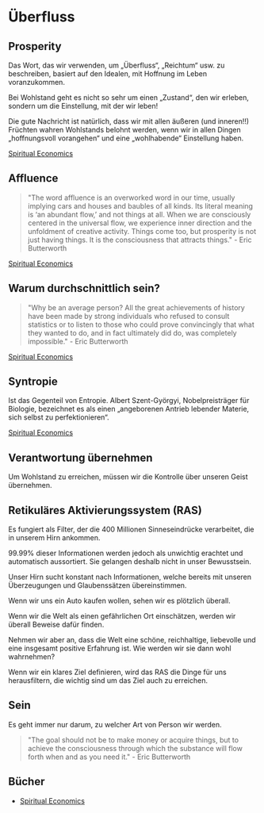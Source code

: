 # Überfluss

## Prosperity

Das Wort, das wir verwenden, um „Überfluss“, „Reichtum“ usw. zu beschreiben, basiert auf den Idealen, mit Hoffnung im Leben voranzukommen.

Bei Wohlstand geht es nicht so sehr um einen „Zustand“, den wir erleben, sondern um die Einstellung, mit der wir leben! 

Die gute Nachricht ist natürlich, dass wir mit allen äußeren (und inneren!!) Früchten wahren Wohlstands belohnt werden, wenn wir in allen Dingen „hoffnungsvoll vorangehen“ und eine „wohlhabende“ Einstellung haben.

[Spiritual Economics](https://www.goodreads.com/book/show/1140300.Spiritual_Economics)

## Affluence

> "The word affluence is an overworked word in our time, usually implying cars and houses and baubles of all kinds. Its literal meaning is ‘an abundant flow,’ and not things at all. When we are consciously centered in the universal flow, we experience inner direction and the unfoldment of creative activity. Things come too, but prosperity is not just having things. It is the consciousness that attracts things." - Eric Butterworth

[Spiritual Economics](https://www.goodreads.com/book/show/1140300.Spiritual_Economics)

## Warum durchschnittlich sein?

> "Why be an average person? All the great achievements of history have been made by strong individuals who refused to consult statistics or to listen to those who could prove convincingly that what they wanted to do, and in fact ultimately did do, was completely impossible." - Eric Butterworth

[Spiritual Economics](https://www.goodreads.com/book/show/1140300.Spiritual_Economics)

## Syntropie

Ist das Gegenteil von Entropie. Albert Szent-Györgyi, Nobelpreisträger für Biologie, bezeichnet es als einen „angeborenen Antrieb lebender Materie, sich selbst zu perfektionieren“.

[Spiritual Economics](https://www.goodreads.com/book/show/1140300.Spiritual_Economics)

## Verantwortung übernehmen

Um Wohlstand zu erreichen, müssen wir die Kontrolle über unseren Geist übernehmen.

## Retikuläres Aktivierungssystem (RAS)

Es fungiert als Filter, der die 400 Millionen Sinneseindrücke verarbeitet, die in unserem Hirn ankommen. 

99.99% dieser Informationen werden jedoch als unwichtig erachtet und automatisch aussortiert. Sie gelangen deshalb nicht in unser Bewusstsein.

Unser Hirn sucht konstant nach Informationen, welche bereits mit unseren Überzeugungen und Glaubenssätzen übereinstimmen.

Wenn wir uns ein Auto kaufen wollen, sehen wir es plötzlich überall.

Wenn wir die Welt als einen gefährlichen Ort einschätzen, werden wir überall Beweise dafür finden. 

Nehmen wir aber an, dass die Welt eine schöne, reichhaltige, liebevolle und eine insgesamt positive Erfahrung ist. Wie werden wir sie dann wohl wahrnehmen?

Wenn wir ein klares Ziel definieren, wird das RAS die Dinge für uns herausfiltern, die wichtig sind um das Ziel auch zu erreichen.

## Sein

Es geht immer nur darum, zu welcher Art von Person wir werden.

> "The goal should not be to make money or acquire things, but to achieve the consciousness through which the substance will flow forth when and as you need it." - Eric Butterworth

## Bücher

- [Spiritual Economics](https://www.goodreads.com/book/show/1140300.Spiritual_Economics)